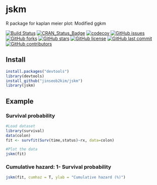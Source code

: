 # jskm
R package for kaplan meier plot: Modified ggkm

[![Build Status](https://travis-ci.org/jinseob2kim/jskm.svg?branch=master)](https://travis-ci.org/jinseob2kim/jskm)
[![CRAN\_Status\_Badge](http://www.r-pkg.org/badges/version/jskm)](http://cran.r-project.org/package=jskm)
[![codecov](https://codecov.io/github/jinseob2kim/jskm/branch/master/graphs/badge.svg)](https://codecov.io/github/jinseob2kim/jskm)
[![GitHub issues](https://img.shields.io/github/issues/jinseob2kim/jskm.svg)](https://github.com/jinseob2kim/jskm/issues)
[![GitHub forks](https://img.shields.io/github/forks/jinseob2kim/jskm.svg)](https://github.com/jinseob2kim/jskm/network)
[![GitHub stars](https://img.shields.io/github/stars/jinseob2kim/jskm.svg)](https://github.com/jinseob2kim/jskm/stargazers)
[![GitHub license](https://img.shields.io/github/license/jinseob2kim/jskm.svg)](https://github.com/jinseob2kim/jskm/blob/master/LICENSE)
[![GitHub last commit](https://img.shields.io/github/last-commit/google/skia.svg)](https://github.com/jinseob2kim/jskm)
[![GitHub contributors](https://img.shields.io/github/contributors/jinseob2kim/jskm.svg?maxAge=2592000)](https://github.com/jinseob2kim/jskm/graphs/contributors)


## Install
```r
install.packages("devtools")
library(devtools)
install_github("jinseob2kim/jskm")
library(jskm)
```


## Example

### Survival probability
```r
#Load dataset
library(survival)
data(colon)
fit <- survfit(Surv(time,status)~rx, data=colon)

#Plot the data
jskm(fit)
```

### Cumulative hazard: 1- Survival probability
```r
jskm(fit, cumhaz = T, ylab = "Cumulative hazard (%)")
```




